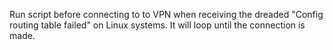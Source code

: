Run script before connecting to to VPN when receiving the dreaded "Config routing table failed" on Linux systems. It will loop until the connection is made.
